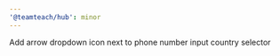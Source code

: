 ```yaml
---
'@teamteach/hub': minor
---
```


Add arrow dropdown icon next to phone number input country selector
